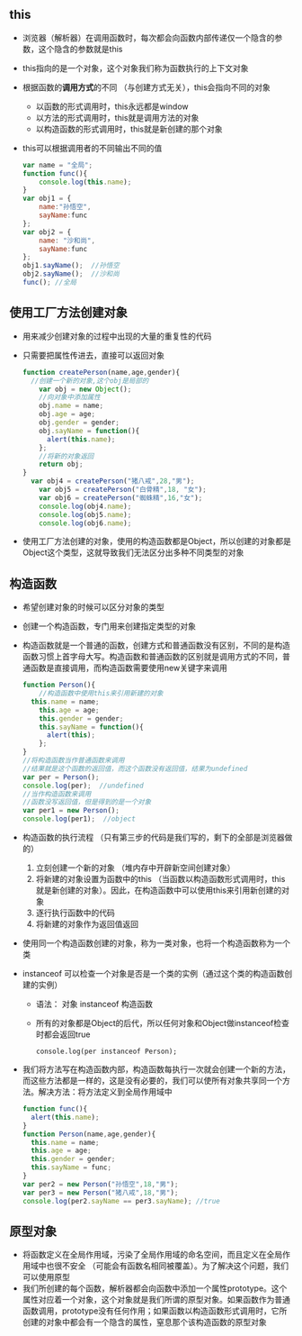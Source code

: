 ## this

- 浏览器（解析器）在调用函数时，每次都会向函数内部传递仅一个隐含的参数，这个隐含的参数就是this

- this指向的是一个对象，这个对象我们称为函数执行的上下文对象

- 根据函数的**调用方式**的不同 （与创建方式无关），this会指向不同的对象

  - 以函数的形式调用时，this永远都是window
  - 以方法的形式调用时，this就是调用方法的对象
  - 以构造函数的形式调用时，this就是新创建的那个对象

- this可以根据调用者的不同输出不同的值

  ```javascript
  var name = "全局";
  function func(){
      console.log(this.name);
  }
  var obj1 = {
      name:"孙悟空",
      sayName:func
  };
  var obj2 = {
      name: "沙和尚",
      sayName:func
  };
  obj1.sayName();  //孙悟空
  obj2.sayName();  //沙和尚
  func(); //全局
  ```

## 使用工厂方法创建对象

- 用来减少创建对象的过程中出现的大量的重复性的代码

- 只需要把属性传进去，直接可以返回对象

  ```javascript
  function createPerson(name,age,gender){
  	//创建一个新的对象,这个obj是局部的
      var obj = new Object();
      //向对象中添加属性
      obj.name = name;
      obj.age = age;
      obj.gender = gender;
      obj.sayName = function(){
      	alert(this.name);
      };
      //将新的对象返回
      return obj;
  }
  	var obj4 = createPerson("猪八戒",28,"男");
      var obj5 = createPerson("白骨精",18, "女");
      var obj6 = createPerson("蜘蛛精",16,"女");
      console.log(obj4.name);
      console.log(obj5.name);
      console.log(obj6.name);
  ```

- 使用工厂方法创建的对象，使用的构造函数都是Object，所以创建的对象都是Object这个类型，这就导致我们无法区分出多种不同类型的对象

## 构造函数

- 希望创建对象的时候可以区分对象的类型

- 创建一个构造函数，专门用来创建指定类型的对象

- 构造函数就是一个普通的函数，创建方式和普通函数没有区别，不同的是构造函数习惯上首字母大写。构造函数和普通函数的区别就是调用方式的不同，普通函数是直接调用，而构造函数需要使用new关键字来调用

  ```javascript
  function Person(){
      //构造函数中使用this来引用新建的对象
  	this.name = name;
      this.age = age;
      this.gender = gender;
      this.sayName = function(){
      	alert(this);
      };
  }
  //将构造函数当作普通函数来调用
  //结果就是这个函数的返回值，而这个函数没有返回值，结果为undefined
  var per = Person();
  console.log(per);  //undefined
  //当作构造函数来调用
  //函数没写返回值，但是得到的是一个对象
  var per1 = new Person();
  console.log(per1);  //object
  ```

- 构造函数的执行流程 （只有第三步的代码是我们写的，剩下的全部是浏览器做的）

  1. 立刻创建一个新的对象 （堆内存中开辟新空间创建对象）
  2. 将新建的对象设置为函数中的this （当函数以构造函数形式调用时，this就是新创建的对象）。因此，在构造函数中可以使用this来引用新创建的对象
  3. 逐行执行函数中的代码
  4. 将新建的对象作为返回值返回

- 使用同一个构造函数创建的对象，称为一类对象，也将一个构造函数称为一个类

- instanceof 可以检查一个对象是否是一个类的实例（通过这个类的构造函数创建的实例）

  - 语法： 对象 instanceof 构造函数

  - 所有的对象都是Object的后代，所以任何对象和Object做instanceof检查时都会返回true

    ```
    console.log(per instanceof Person);
    ```


- 我们将方法写在构造函数内部，构造函数每执行一次就会创建一个新的方法，而这些方法都是一样的，这是没有必要的，我们可以使所有对象共享同一个方法。解决方法：将方法定义到全局作用域中

  ```javascript
  function func(){
    alert(this.name);
  }
  function Person(name,age,gender){
  	this.name = name;
    this.age = age;
    this.gender = gender;
    this.sayName = func;
  }
  var per2 = new Person("孙悟空",18,"男");
  var per3 = new Person("猪八戒",18,"男");
  console.log(per2.sayName == per3.sayName); //true
  ```

## 原型对象

- 将函数定义在全局作用域，污染了全局作用域的命名空间，而且定义在全局作用域中也很不安全 （可能会有函数名相同被覆盖）。为了解决这个问题，我们可以使用原型
- 我们所创建的每个函数，解析器都会向函数中添加一个属性prototype。这个属性对应着一个对象，这个对象就是我们所谓的原型对象。如果函数作为普通函数调用，prototype没有任何作用；如果函数以构造函数形式调用时，它所创建的对象中都会有一个隐含的属性，窒息那个该构造函数的原型对象

